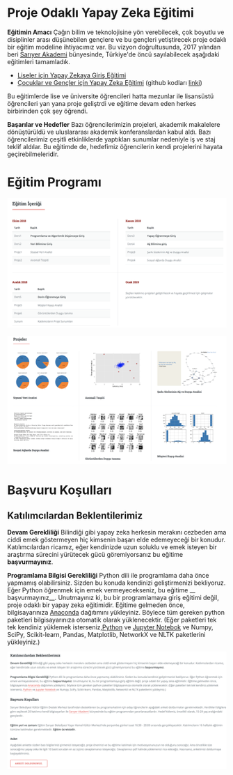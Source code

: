 # Proje Odaklı Yapay Zeka Eğitimi

__Eğitimin Amacı__ Çağın bilim ve teknolojisine yön verebilecek, çok boyutlu ve disiplinler arası düşünebilen gençlere ve bu gençleri yetiştirecek proje odaklı bir eğitim modeline ihtiyacımız var. 
Bu vizyon doğrultusunda,	2017 yılından beri [Sarıyer Akademi](http://sariyerakademi.com) bünyesinde, Türkiye'de öncü sayılabilecek aşağıdaki eğitimleri tamamladık.
 - [Liseler için Yapay Zekaya Giriş Eğitimi](https://uzay00.github.io/kahve/giris.html)
 - [Çocuklar ve Gençler için Yapay Zeka Eğitimi](https://uzay00.github.io/kahve/orta.html) (github kodları [linki](https://github.com/uzay00/KaVe/tree/master/2017))
 
Bu eğitimlerde lise ve üniversite öğrencileri hatta mezunlar ile lisansüstü öğrencileri yan yana proje geliştrdi ve eğitime devam eden herkes birbirinden çok şey öğrendi. 

__Başarılar ve Hedefler__
Bazı öğrencilerimizin projeleri, akademik makalelere dönüştürüldü ve uluslararası akademik konferanslardan kabul aldı. Bazı öğrencilerimiz çeşitli etkinliklerde yaptıkları sunumlar nedeniyle iş ve staj teklif aldılar. Bu eğitimde de, hedefimiz öğrencilerin kendi projelerini hayata geçirebilmeleridir.
 

# Eğitim Programı							
![](2018/images/3.png)
 <BR><BR>
![](2018/images/4.png)	


# Başvuru Koşulları
## Katılımcılardan Beklentilerimiz
__Devam Gerekliliği__ Bilindiği gibi yapay zeka herkesin merakını cezbeden ama ciddi emek göstermeyen hiç kimsenin başarı elde edemeyeceği bir konudur.  Katılımcılardan ricamız, eğer kendinizde uzun soluklu ve emek isteyen bir araştırma sürecini yürütecek gücü göremiyorsanız bu eğitime __başvurmayınız__.

__Programlama Bilgisi Gerekliliği__  Python dili ile programlama daha önce yapmamış olabilirsiniz. Sizden bu konuda kendinizi geliştirmenizi bekliyoruz. Eğer Python öğrenmek için emek vermeyecekseniz, bu eğitime __ başvurmayınız__. Unutmayınız ki, bu bir programlamaya giriş eğitimi değil, proje odaklı bir yapay zeka eğitimidir. Eğitime gelmeden önce, bilgisayarınıza  [Anaconda](https://www.anaconda.com/distribution/) dağıtımını yükleyiniz. Böylece tüm gereken python paketleri bilgisayarınıza otomatik olarak yüklenecektir. (Eğer paketleri tek tek kendiniz yüklemek isterseniz,[Python](https://www.python.org/downloads/windows/) ve [Jupyter Notebok](http://jupyter.readthedocs.io/en/latest/install.html#alternative-for-experienced-python-users-installing-jupyter-with-pip) 
ve Numpy, SciPy, Scikit-learn, Pandas, Matplotlib, NetworkX ve NLTK paketlerini yükleyiniz.)


![](2018/images/2.png)